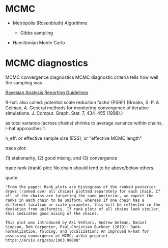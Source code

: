 # MCMC

- Metropolis (Rosenbluth) Algorithms
    - Gibbs sampling

- Hamiltonian Monte Carlo



# MCMC diagnostics

MCMC convergence diagnostics
MCMC diagnostic criteria tells how well the sampling was

[Bayesian Analysis Reporting Guidelines](/references/Bayesian%20Analysis%20Reporting%20Guidelines.pdf)

R-hat:
also called: potential scale reduction factor (PSRF) (Brooks, S. P. & Gelman, A. General methods for monitoring convergence of iterative simulations. J. Comput. Graph. Stat. 7, 434–455 (1998).)

as total variance (across chains) shrinks to average variance within chains, r-hat approaches 1.

n_eff:
or effective sample size (ESS), or "effective MCMC length"



trace plot:

(1) stationarity, (2) good mixing, and (3) convergence


trace rank (trank) plot:
No chain should tend to be above/below others.


quote:

    "From the paper: Rank plots are histograms of the ranked posterior draws (ranked over all chains) plotted separately for each chain. If all of the chains are targeting the same posterior, we expect the ranks in each chain to be uniform, whereas if one chain has a different location or scale parameter, this will be reflected in the deviation from uniformity. If rank plots of all chains look similar, this indicates good mixing of the chains.

    This plot was introduced by Aki Vehtari, Andrew Gelman, Daniel Simpson, Bob Carpenter, Paul-Christian Burkner (2019): Rank-normalization, folding, and localization: An improved R-hat for assessing convergence of MCMC. arXiv preprint https://arxiv.org/abs/1903.08008"